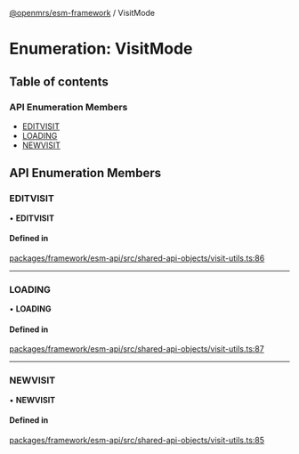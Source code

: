 [@openmrs/esm-framework](../API.md) / VisitMode

# Enumeration: VisitMode

## Table of contents

### API Enumeration Members

- [EDITVISIT](VisitMode.md#editvisit)
- [LOADING](VisitMode.md#loading)
- [NEWVISIT](VisitMode.md#newvisit)

## API Enumeration Members

### EDITVISIT

• **EDITVISIT**

#### Defined in

[packages/framework/esm-api/src/shared-api-objects/visit-utils.ts:86](https://github.com/openmrs/openmrs-esm-core/blob/main/packages/framework/esm-api/src/shared-api-objects/visit-utils.ts#L86)

___

### LOADING

• **LOADING**

#### Defined in

[packages/framework/esm-api/src/shared-api-objects/visit-utils.ts:87](https://github.com/openmrs/openmrs-esm-core/blob/main/packages/framework/esm-api/src/shared-api-objects/visit-utils.ts#L87)

___

### NEWVISIT

• **NEWVISIT**

#### Defined in

[packages/framework/esm-api/src/shared-api-objects/visit-utils.ts:85](https://github.com/openmrs/openmrs-esm-core/blob/main/packages/framework/esm-api/src/shared-api-objects/visit-utils.ts#L85)
